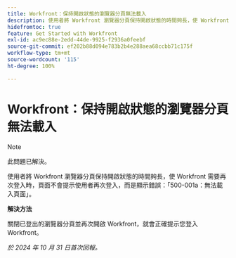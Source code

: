 ```yaml
---
title: Workfront：保持開啟狀態的瀏覽器分頁無法載入
description: 使用者將 Workfront 瀏覽器分頁保持開啟狀態的時間夠長，使 Workfront 需要再次登入時，頁面不會提示使用者再次登入，而是顯示錯誤：「500-001a：無法載入頁面」。
hidefromtoc: true
feature: Get Started with Workfront
exl-id: ac9ec88e-2edd-44de-9925-f2936a0feebf
source-git-commit: ef202b88d094e783b2b4e288aea68ccbb71c175f
workflow-type: tm+mt
source-wordcount: '115'
ht-degree: 100%

---
```


# Workfront：保持開啟狀態的瀏覽器分頁無法載入

>[!NOTE]
>
>此問題已解決。

使用者將 Workfront 瀏覽器分頁保持開啟狀態的時間夠長，使 Workfront 需要再次登入時，頁面不會提示使用者再次登入，而是顯示錯誤：「500-001a：無法載入頁面」。

**解決方法**

關閉已登出的瀏覽器分頁並再次開啟 Workfront，就會正確提示您登入 Workfront。

_於 2024 年 10 月 31 日首次回報。_
